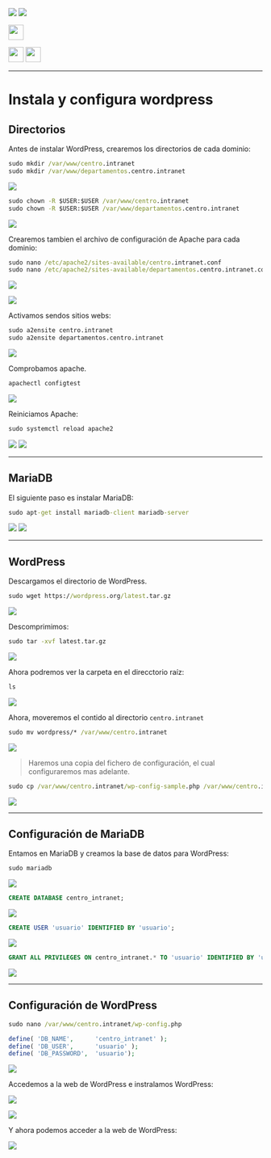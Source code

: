 ![](/.resGen/_bannerD.png#gh-dark-mode-only)
![](/.resGen/_bannerL.png#gh-light-mode-only)

<a href="/ServidoresWeb/readme.md"><img src="/.resGen/_back.svg" width="30"></a>

<a href="2.md"><img src="/.resGen/_arrow_r.svg" width="30"></a>
<a href="4.md"><img src="/.resGen/_arrow.svg" width="30"></a>

---

# Instala y configura wordpress

## Directorios

Antes de instalar WordPress, crearemos los directorios de cada dominio:

``` cmd
sudo mkdir /var/www/centro.intranet
sudo mkdir /var/www/departamentos.centro.intranet
```

![](img/11.png)

``` cmd
sudo chown -R $USER:$USER /var/www/centro.intranet
sudo chown -R $USER:$USER /var/www/departamentos.centro.intranet
```

![](img/12.png)

Crearemos tambien el archivo de configuración de Apache para cada dominio:

``` cmd
sudo nano /etc/apache2/sites-available/centro.intranet.conf
sudo nano /etc/apache2/sites-available/departamentos.centro.intranet.conf
```

![](img/13.png)

![](img/14.png)

Activamos sendos sitios webs:

``` cmd
sudo a2ensite centro.intranet
sudo a2ensite departamentos.centro.intranet
```

![](img/15.png)

Comprobamos apache.

``` cmd
apachectl configtest
```

![](img/16.png)


Reiniciamos Apache:

``` cmd
sudo systemctl reload apache2
```

![](img/17.png)
![](img/18.png)

---

## MariaDB

El siguiente paso es instalar MariaDB:

``` cmd
sudo apt-get install mariadb-client mariadb-server
```

![](img/19.png)
![](img/20.png)

---

## WordPress 

Descargamos el directorio de WordPress.

``` cmd
sudo wget https://wordpress.org/latest.tar.gz
```

![](img/21.png)

Descomprimimos:

``` cmd
sudo tar -xvf latest.tar.gz
```

![](img/22.png)

Ahora podremos ver la carpeta en el direcctorio raíz:

``` cmd
ls
```

![](img/23.png)

Ahora, moveremos el contido al directorio `centro.intranet`

``` cmd
sudo mv wordpress/* /var/www/centro.intranet
```

![](img/24.png)

> Haremos una copia del fichero de configuración, el cual configuraremos mas adelante.

``` cmd
sudo cp /var/www/centro.intranet/wp-config-sample.php /var/www/centro.intranet/wp-config.php
```

![](img/30.png)

---

## Configuración de MariaDB

Entamos en MariaDB y creamos la base de datos para WordPress:

``` cmd
sudo mariadb
```

![](img/25.png)

``` sql
CREATE DATABASE centro_intranet;
```

![](img/26.png)

``` sql
CREATE USER 'usuario' IDENTIFIED BY 'usuario';
```

![](img/27.png)

``` sql
GRANT ALL PRIVILEGES ON centro_intranet.* TO 'usuario' IDENTIFIED BY 'usuario';
```

![](img/28.png)

---

## Configuración de WordPress

``` cmd
sudo nano /var/www/centro.intranet/wp-config.php
```
``` php
define( 'DB_NAME',      'centro_intranet' );
define( 'DB_USER',      'usuario' );
define( 'DB_PASSWORD',  'usuario');
```

![](img/29.png)

Accedemos a la web de WordPress e instralamos WordPress:

![](img/31.png)

![](img/32.png)

Y ahora podemos acceder a la web de WordPress:

![](img/33.png)